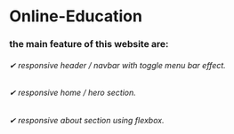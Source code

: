# Online-Education
### the main feature of this website are:
###### ✔ responsive header / navbar with toggle menu bar effect.
###### ✔ responsive home / hero section.
###### ✔ responsive about section using flexbox.
